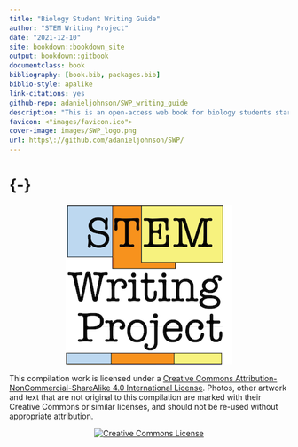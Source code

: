 ```yaml
--- 
title: "Biology Student Writing Guide"
author: "STEM Writing Project"
date: "2021-12-10"
site: bookdown::bookdown_site
output: bookdown::gitbook
documentclass: book
bibliography: [book.bib, packages.bib]
biblio-style: apalike
link-citations: yes
github-repo: adanieljohnson/SWP_writing_guide
description: "This is an open-access web book for biology students starting out in scientific writing. We developed and released it on a open platform so teachers can modify it to meet their particular needs. "
favicon: <"images/favicon.ico">
cover-image: images/SWP_logo.png
url: https\://github.com/adanieljohnson/SWP/
---
```

#  {-}
<center>

![](images/SWP_logo.png)

</center>

This compilation work is licensed under a [Creative Commons Attribution-NonCommercial-ShareAlike 4.0 International License](http://creativecommons.org/licenses/by-nc-sa/4.0/). Photos, other artwork and text that are not original to this compilation are marked with their Creative Commons or similar licenses, and should not be re-used without appropriate attribution. 

<center>

<a rel="license" href="http://creativecommons.org/licenses/by-nc-sa/4.0/"><img alt="Creative Commons License" style="border-width:0" src="https://i.creativecommons.org/l/by-nc-sa/4.0/88x31.png" /></a>

</center>
